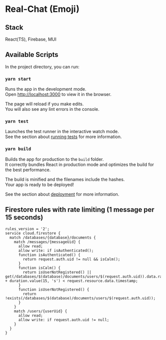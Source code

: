 # Real-Chat (Emoji)

## Stack

React(TS), Firebase, MUI


## Available Scripts

In the project directory, you can run:

### `yarn start`

Runs the app in the development mode.\
Open [http://localhost:3000](http://localhost:3000) to view it in the browser.

The page will reload if you make edits.\
You will also see any lint errors in the console.

### `yarn test`

Launches the test runner in the interactive watch mode.\
See the section about [running tests](https://facebook.github.io/create-react-app/docs/running-tests) for more information.

### `yarn build`

Builds the app for production to the `build` folder.\
It correctly bundles React in production mode and optimizes the build for the best performance.

The build is minified and the filenames include the hashes.\
Your app is ready to be deployed!

See the section about [deployment](https://facebook.github.io/create-react-app/docs/deployment) for more information.


## Firestore rules with rate limiting (1 message per 15 seconds)

```
rules_version = '2';
service cloud.firestore {
  match /databases/{database}/documents {
    match /messages/{messageUid} {
      allow read;
      allow write: if isAuthenticated();
      function isAuthenticated() {
      	return request.auth.uid != null && isCalm();
      }
      function isCalm() {
      	return isUserNotRegistered() || get(/databases/$(database)/documents/users/$(request.auth.uid)).data.rateLimit.lastMessage  + duration.value(15, 's') < request.resource.data.timestamp;
      }
      function isUserNotRegistered() {
      	return !exists(/databases/$(database)/documents/users/$(request.auth.uid));
      }
    }
    match /users/{userUid} {
      allow read;
      allow write: if request.auth.uid != null;
    }
  }
}
```